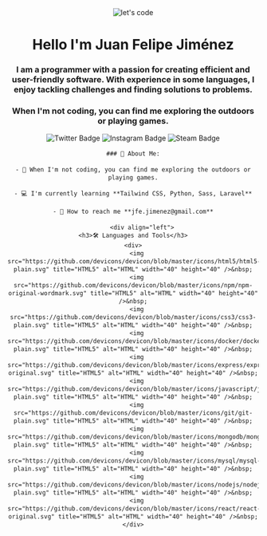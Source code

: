 <div id="header" align="center">
      <img
        src="https://media3.giphy.com/media/HscDLzkO8EOTmgkhQP/giphy.gif?cid=ecf05e47kuinw41zs9lx4d03wkw0fv6kphqmmzw9uilnwbjk&rid=giphy.gif&ct=g"
        alt="let's code"
        width="200"
      />
      <h1 align="center">Hello I'm Juan Felipe Jiménez</h1>
      <h3 align="center">
        I am a programmer with a passion for creating efficient and
        user-friendly software. With experience in some languages, I enjoy
        tackling challenges and finding solutions to problems.
      </h3>
      <h3 align="center">
        When I'm not coding, you can find me exploring the outdoors or playing
        games.</h3>
 <div align="center">
      <a href="https://twitter.com/GranjGames" target="_blank"></a>
      <img
        src="https://img.shields.io/twitter/url?color=black&label=twitter&logo=twitter&logoColor=blue&style=for-the-badge&url=https%3A%2F%2Ftwitter.com%2FGranjGames"
        alt="Twitter Badge"
      />
      <a href="https://www.instagram.com/granj13/" target="_blank"></a>
      <img
        src="https://img.shields.io/twitter/url?color=grey&label=instagram&logo=Instagram&style=for-the-badge&url=https%3A%2F%2Fwww.instagram.com%2Fgranj13%2F"
        alt="Instagram Badge"
      />
      <a href="https://steamcommunity.com/id/GRAN-J" target="_blank"></a>
      <img
        src="https://img.shields.io/twitter/url?color=grey&label=steam&logo=steam&style=for-the-badge&url=https%3A%2F%2Fsteamcommunity.com%2Fid%2FGRAN-J"
        alt="Steam Badge"
      />
    </div>

    ### 🌊 About Me:

    - 👾 When I'm not coding, you can find me exploring the outdoors or playing games.

    - 💻 I'm currently learning **Tailwind CSS, Python, Sass, Laravel**

    - 📮 How to reach me **jfe.jimenez@gmail.com**
      
         <div align="left">
    <h3>🛠 Languages and Tools</h3>
    <div>
      <img src="https://github.com/devicons/devicon/blob/master/icons/html5/html5-plain.svg" title="HTML5" alt="HTML" width="40" height="40" />&nbsp;
      <img src="https://github.com/devicons/devicon/blob/master/icons/npm/npm-original-wordmark.svg" title="HTML5" alt="HTML" width="40" height="40" />&nbsp;
      <img src="https://github.com/devicons/devicon/blob/master/icons/css3/css3-plain.svg" title="HTML5" alt="HTML" width="40" height="40" />&nbsp;
      <img src="https://github.com/devicons/devicon/blob/master/icons/docker/docker-plain.svg" title="HTML5" alt="HTML" width="40" height="40" />&nbsp;
      <img src="https://github.com/devicons/devicon/blob/master/icons/express/express-original.svg" title="HTML5" alt="HTML" width="40" height="40" />&nbsp;
      <img src="https://github.com/devicons/devicon/blob/master/icons/javascript/javascript-plain.svg" title="HTML5" alt="HTML" width="40" height="40" />&nbsp;
      <img src="https://github.com/devicons/devicon/blob/master/icons/git/git-plain.svg" title="HTML5" alt="HTML" width="40" height="40" />&nbsp;
      <img src="https://github.com/devicons/devicon/blob/master/icons/mongodb/mongodb-plain.svg" title="HTML5" alt="HTML" width="40" height="40" />&nbsp;
      <img src="https://github.com/devicons/devicon/blob/master/icons/mysql/mysql-plain.svg" title="HTML5" alt="HTML" width="40" height="40" />&nbsp;
      <img src="https://github.com/devicons/devicon/blob/master/icons/nodejs/nodejs-plain.svg" title="HTML5" alt="HTML" width="40" height="40" />&nbsp;
      <img src="https://github.com/devicons/devicon/blob/master/icons/react/react-original.svg" title="HTML5" alt="HTML" width="40" height="40" />&nbsp;
    </div>
</div>
